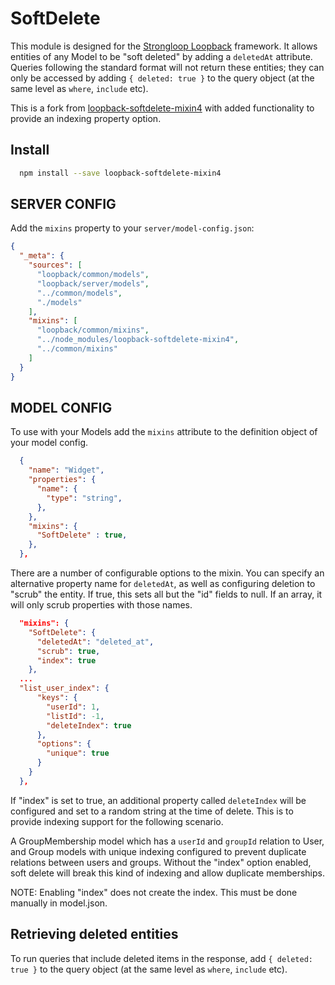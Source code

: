 SoftDelete
=============

This module is designed for the [Strongloop Loopback](https://github.com/strongloop/loopback) framework. It allows entities of any Model to be "soft deleted" by adding a `deletedAt` attribute. Queries following the standard format will not return these entities; they can only be accessed by adding `{ deleted: true }` to the query object (at the same level as `where`, `include` etc).

This is a fork from [loopback-softdelete-mixin4](https://github.com/mendecinisto/loopback-softdelete-mixin) with added functionality to provide an indexing property option. 

Install
-------

```bash
  npm install --save loopback-softdelete-mixin4
```

SERVER CONFIG
------------

Add the `mixins` property to your `server/model-config.json`:

```json
{
  "_meta": {
    "sources": [
      "loopback/common/models",
      "loopback/server/models",
      "../common/models",
      "./models"
    ],
    "mixins": [
      "loopback/common/mixins",
      "../node_modules/loopback-softdelete-mixin4",
      "../common/mixins"
    ]
  }
}
```

MODEL CONFIG
------------

To use with your Models add the `mixins` attribute to the definition object of your model config.

```json
  {
    "name": "Widget",
    "properties": {
      "name": {
        "type": "string",
      },
    },
    "mixins": {
      "SoftDelete" : true,
    },
  },
```

There are a number of configurable options to the mixin. You can specify an alternative property name for `deletedAt`, as well as configuring deletion to "scrub" the entity. If true, this sets all but the "id" fields to null. If an array, it will only scrub properties with those names. 

```json
  "mixins": {
    "SoftDelete": {
      "deletedAt": "deleted_at",
      "scrub": true,
      "index": true
    },
  ...
  "list_user_index": {
      "keys": {
        "userId": 1,
        "listId": -1,
        "deleteIndex": true
      },
      "options": {
        "unique": true 
      } 
    }
  },
```

If "index" is set to true, an additional property called `deleteIndex` will be configured and set to a random string at the time of delete. This is to provide indexing support for the following scenario.

A GroupMembership model which has a `userId` and `groupId` relation to User, and Group models with unique indexing configured to prevent duplicate relations between users and groups. Without the "index" option enabled, soft delete will break this kind of indexing and allow duplicate memberships. 

NOTE: Enabling "index" does not create the index. This must be done manually in model.json.

Retrieving deleted entities
---------------------------

To run queries that include deleted items in the response, add `{ deleted: true }` to the query object (at the same level as `where`, `include` etc).
